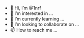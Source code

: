 - 👋 Hi, I’m @1nrf
- 👀 I’m interested in ...
- 🌱 I’m currently learning ...
- 💞️ I’m looking to collaborate on ...
- 📫 How to reach me ...

<!---
1nrf/1nrf is a ✨ special ✨ repository because its `README.md` (this file) appears on your GitHub profile.
You can click the Preview link to take a look at your changes.
--->
